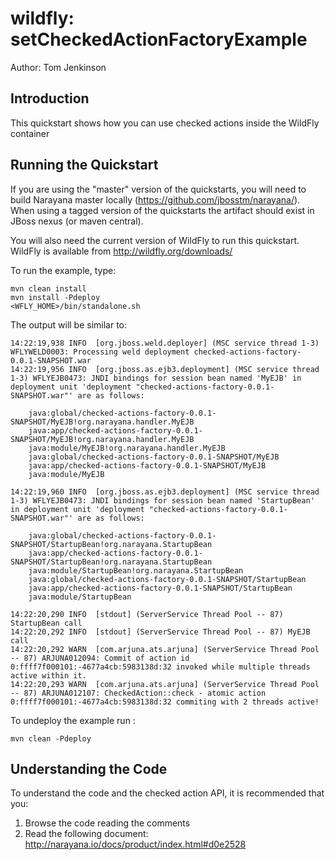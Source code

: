 wildfly: setCheckedActionFactoryExample
=======================================
Author: Tom Jenkinson

Introduction
------------

This quickstart shows how you can use checked actions inside the WildFly container


Running the Quickstart
----------------------

If you are using the "master" version of the quickstarts, you will need to build Narayana master locally (https://github.com/jbosstm/narayana/). When using a tagged version of the quickstarts the artifact should exist in JBoss nexus (or maven central).

You will also need the current version of WildFly to run this quickstart. WildFly is available from http://wildfly.org/downloads/

To run the example, type:

	mvn clean install
	mvn install -Pdeploy
	<WFLY_HOME>/bin/standalone.sh

The output will be similar to:

	14:22:19,938 INFO  [org.jboss.weld.deployer] (MSC service thread 1-3) WFLYWELD0003: Processing weld deployment checked-actions-factory-0.0.1-SNAPSHOT.war
	14:22:19,956 INFO  [org.jboss.as.ejb3.deployment] (MSC service thread 1-3) WFLYEJB0473: JNDI bindings for session bean named 'MyEJB' in deployment unit 'deployment "checked-actions-factory-0.0.1-SNAPSHOT.war"' are as follows:

		java:global/checked-actions-factory-0.0.1-SNAPSHOT/MyEJB!org.narayana.handler.MyEJB
		java:app/checked-actions-factory-0.0.1-SNAPSHOT/MyEJB!org.narayana.handler.MyEJB
		java:module/MyEJB!org.narayana.handler.MyEJB
		java:global/checked-actions-factory-0.0.1-SNAPSHOT/MyEJB
		java:app/checked-actions-factory-0.0.1-SNAPSHOT/MyEJB
		java:module/MyEJB

	14:22:19,960 INFO  [org.jboss.as.ejb3.deployment] (MSC service thread 1-3) WFLYEJB0473: JNDI bindings for session bean named 'StartupBean' in deployment unit 'deployment "checked-actions-factory-0.0.1-SNAPSHOT.war"' are as follows:

		java:global/checked-actions-factory-0.0.1-SNAPSHOT/StartupBean!org.narayana.StartupBean
		java:app/checked-actions-factory-0.0.1-SNAPSHOT/StartupBean!org.narayana.StartupBean
		java:module/StartupBean!org.narayana.StartupBean
		java:global/checked-actions-factory-0.0.1-SNAPSHOT/StartupBean
		java:app/checked-actions-factory-0.0.1-SNAPSHOT/StartupBean
		java:module/StartupBean

	14:22:20,290 INFO  [stdout] (ServerService Thread Pool -- 87) StartupBean call
	14:22:20,292 INFO  [stdout] (ServerService Thread Pool -- 87) MyEJB call
	14:22:20,292 WARN  [com.arjuna.ats.arjuna] (ServerService Thread Pool -- 87) ARJUNA012094: Commit of action id 0:ffff7f000101:-4677a4cb:5983138d:32 invoked while multiple threads active within it.
	14:22:20,293 WARN  [com.arjuna.ats.arjuna] (ServerService Thread Pool -- 87) ARJUNA012107: CheckedAction::check - atomic action 0:ffff7f000101:-4677a4cb:5983138d:32 commiting with 2 threads active!

To undeploy the example run :

    mvn clean -Pdeploy

Understanding the Code
----------------------

To understand the code and the checked action API, it is recommended that you:

1. Browse the code reading the comments
2. Read the following document: http://narayana.io/docs/product/index.html#d0e2528
